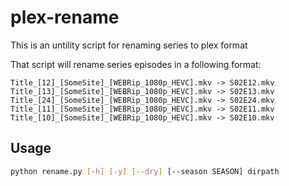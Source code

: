 # plex-rename
This is an untility script for renaming series to plex format

That script will rename series episodes in a following format:
```
Title_[12]_[SomeSite]_[WEBRip_1080p_HEVC].mkv -> S02E12.mkv
Title_[13]_[SomeSite]_[WEBRip_1080p_HEVC].mkv -> S02E13.mkv
Title_[24]_[SomeSite]_[WEBRip_1080p_HEVC].mkv -> S02E24.mkv
Title_[11]_[SomeSite]_[WEBRip_1080p_HEVC].mkv -> S02E11.mkv
Title_[10]_[SomeSite]_[WEBRip_1080p_HEVC].mkv -> S02E10.mkv
```

## Usage

```sh
python rename.py [-h] [-y] [--dry] [--season SEASON] dirpath
```

